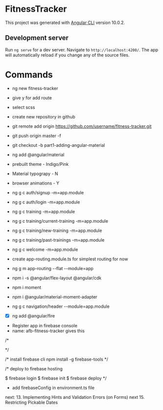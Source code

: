 # FitnessTracker

This project was generated with [Angular CLI](https://github.com/angular/angular-cli) version 10.0.2.

## Development server

Run `ng serve` for a dev server. Navigate to `http://localhost:4200/`. The app will automatically reload if you change any of the source files.

# Commands

* ng new fitness-tracker
* give y for add route
* select scss
* create new repository in github
* git remote add origin https://github.com/username/fitness-tracker.git
* git push origin master -f
* git checkout -b part1-adding-angular-material
* ng add @angular/material
* prebuilt theme - Indigo/Pink
* Material typograpy - N
* browser animations - Y

* ng g c auth/signup -m=app.module
* ng g c auth/login -m=app.module
* ng g c training -m=app.module
* ng g c training/current-training -m=app.module
* ng g c training/new-training -m=app.module
* ng g c training/past-trainings -m=app.module
* ng g c welcome -m=app.module

* create app-routing.module.ts for simplest routing for now
* ng g m app-routing --flat --module=app

* npm i -s @angular/flex-layout @angular/cdk
* npm i moment
* npm i @angular/material-moment-adapter

* ng g c navigation/header --module=app.module

* [x] ng add @angular/fire
* Register app in firebase console
* name: afb-fitness-tracker
gives this

/*
<!-- The core Firebase JS SDK is always required and must be listed first -->
<script src="/__/firebase/7.19.1/firebase-app.js"></script>

<!-- TODO: Add SDKs for Firebase products that you want to use
     https://firebase.google.com/docs/web/setup#available-libraries -->
<script src="/__/firebase/7.19.1/firebase-analytics.js"></script>

<!-- Initialize Firebase -->
<script src="/__/firebase/init.js"></script>
*/

/*
install firebase cli
npm install -g firebase-tools
*/

/*
deploy to firebase hosting

$ firebase login
$ firebase init
$ firebase deploy
*/

* add firebaseConfig in environment.ts file


next: 13. Implementing Hints and Validation Errors (on Forms)
next 15. Restricting Pickable Dates
